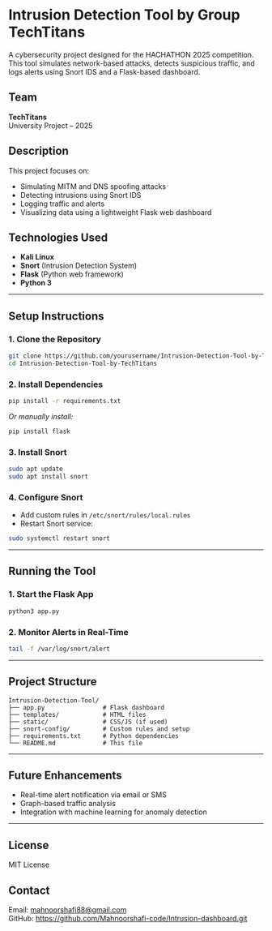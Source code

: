 # Intrusion Detection Tool by Group TechTitans

A cybersecurity project designed for the HACHATHON 2025 competition. This tool simulates network-based attacks, detects suspicious traffic, and logs alerts using Snort IDS and a Flask-based dashboard.

## Team
**TechTitans**  
University Project – 2025

## Description
This project focuses on:
- Simulating MITM and DNS spoofing attacks
- Detecting intrusions using Snort IDS
- Logging traffic and alerts
- Visualizing data using a lightweight Flask web dashboard

## Technologies Used
- **Kali Linux**
- **Snort** (Intrusion Detection System)
- **Flask** (Python web framework)
- **Python 3**

---

## Setup Instructions

### 1. Clone the Repository
```bash
git clone https://github.com/yourusername/Intrusion-Detection-Tool-by-TechTitans.git
cd Intrusion-Detection-Tool-by-TechTitans
```

### 2. Install Dependencies
```bash
pip install -r requirements.txt
```
*Or manually install:*
```bash
pip install flask
```

### 3. Install Snort
```bash
sudo apt update
sudo apt install snort
```

### 4. Configure Snort
- Add custom rules in `/etc/snort/rules/local.rules`
- Restart Snort service:
```bash
sudo systemctl restart snort
```

---

## Running the Tool

### 1. Start the Flask App
```bash
python3 app.py
```

### 2. Monitor Alerts in Real-Time
```bash
tail -f /var/log/snort/alert
```

---

## Project Structure
```
Intrusion-Detection-Tool/
├── app.py                # Flask dashboard
├── templates/            # HTML files
├── static/               # CSS/JS (if used)
├── snort-config/         # Custom rules and setup
├── requirements.txt      # Python dependencies
└── README.md             # This file
```

---

## Future Enhancements
- Real-time alert notification via email or SMS
- Graph-based traffic analysis
- Integration with machine learning for anomaly detection

---

## License
MIT License

## Contact 
Email: mahnoorshafi88@gmail.com  
GitHub: https://github.com/Mahnoorshafi-code/Intrusion-dashboard.git

